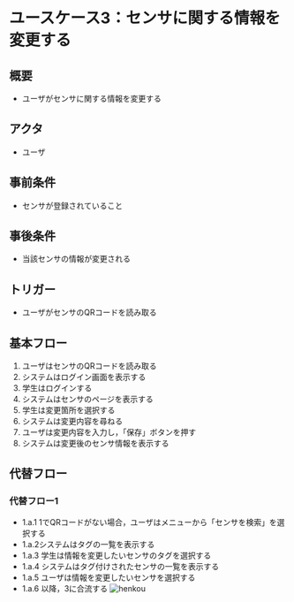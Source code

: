 # ユースケース3：センサに関する情報を変更する

## 概要
- ユーザがセンサに関する情報を変更する
## アクタ
- ユーザ
## 事前条件
- センサが登録されていること
## 事後条件
- 当該センサの情報が変更される
## トリガー
- ユーザがセンサのQRコードを読み取る
## 基本フロー
1. ユーザはセンサのQRコードを読み取る
2. システムはログイン画面を表示する
3. 学生はログインする
4. システムはセンサのページを表示する
5. 学生は変更箇所を選択する
6. システムは変更内容を尋ねる
7. ユーザは変更内容を入力し，「保存」ボタンを押す
8. システムは変更後のセンサ情報を表示する
## 代替フロー
### 代替フロー1
- 1.a.1 1でQRコードがない場合，ユーザはメニューから「センサを検索」を選択する
- 1.a.2システムはタグの一覧を表示する
- 1.a.3 学生は情報を変更したいセンサのタグを選択する
- 1.a.4 システムはタグ付けされたセンサの一覧を表示する
- 1.a.5 ユーザは情報を変更したいセンサを選択する
- 1.a.6 以降，3に合流する
![henkou](usecase_3.png)